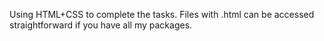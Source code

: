 Using HTML+CSS to complete the tasks. 
Files with .html can be accessed straightforward if you have all my packages.
